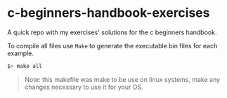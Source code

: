 # c-beginners-handbook-exercises
A quick repo with my exercises' solutions for the c beginners handbook.

To compile all files use `Make` to generate the executable bin files for each example.

```bash
$> make all
```

> Note: this makefile was make to be use on linux systems, make any changes necessary to use it for your OS.
